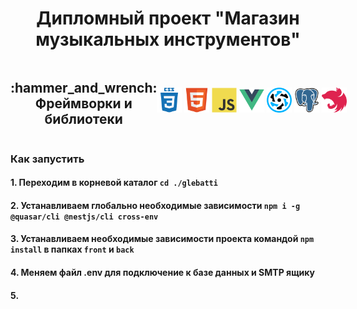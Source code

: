 <div align="center" style="display: flex; align-items: center;">
  <h1>
    Дипломный проект "Магазин музыкальных инструментов"
  </h1>
</div>

<div align="center" style="display: flex; align-items: center;">
  <h2>:hammer_and_wrench: Фреймворки и библиотеки</h3>
  <img src="https://github.com/devicons/devicon/blob/master/icons/css3/css3-plain-wordmark.svg"  title="CSS3" alt="CSS" width="40" height="40"/>&nbsp;
  <img src="https://github.com/devicons/devicon/blob/master/icons/html5/html5-original.svg" title="HTML5" alt="HTML" width="40" height="40"/>&nbsp;
  <img src="https://github.com/devicons/devicon/blob/master/icons/javascript/javascript-original.svg" title="JavaScript" alt="JavaScript" width="40" height="40"/>&nbsp;
  <img src="https://github.com/devicons/devicon/blob/master/icons/vuejs/vuejs-original.svg" title="Vue" alt="Vue" width="40" height="40"/>&nbsp;
  <img src="https://github.com/devicons/devicon/blob/master/icons/quasar/quasar-original.svg" title="Quasar" alt="Quasar" width="40" height="40"/>&nbsp;
  <img src="https://github.com/devicons/devicon/blob/master/icons/postgresql/postgresql-original.svg" title="PostgreSQL"  alt="PostgreSQL" width="40" height="40"/>&nbsp;
  <img src="https://github.com/devicons/devicon/blob/master/icons/nestjs/nestjs-original.svg" title="Nest" alt="Nest" width="40" height="40"/>&nbsp;
</div>


### Как запустить
#### 1. Переходим в корневой каталог `cd ./glebatti`
#### 2. Устанавливаем глобально необходимые зависимости `npm i -g @quasar/cli @nestjs/cli cross-env`
#### 3. Устанавливаем необходимые зависимости проекта командой `npm install` в папках `front` и `back`
#### 4. Меняем файл .env для подключение к базе данных и SMTP ящику
#### 5. 



